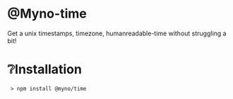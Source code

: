 # @Myno-time

Get a unix timestamps, timezone, humanreadable-time without struggling a bit!

 # ❔Installation

```
 > npm install @myno/time
 ```
